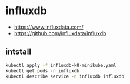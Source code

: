 # influxdb

- <https://www.influxdata.com/>
- <https://github.com/influxdata/influxdb>

## intstall

```sh
kubectl apply -f influxdb-k8-minikube.yaml
kubectl get pods -n influxdb
kubectl describe service -n influxdb influxdb
```
